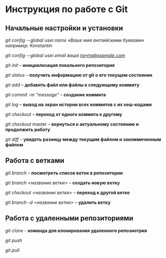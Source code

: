 # Инструкция по работе с Git   

## Начальные настройки и установки  

*git config --global user.name «Ваше имя английскими буквами»  например: Konstantin*  

*git config --global user.email ваша почта@example.com*  

*git init* – **инициализация локального репозитория**  

*git status* – **получить информацию от git о его текущем состоянии**  

*git add* – **добавить файл или файлы к следующему коммиту**  

*git commit -m “message”* – **создание коммита** 

*git log* – **вывод на экран истории всех коммитов с их хеш-кодами**  

*git checkout* – **переход от одного коммита к другому**  

*git checkout* master – **вернуться к актуальному состоянию и продолжить работу**  

*git diff* – **увидеть разницу между текущим файлом и закоммиченным файлом**  

## Работа с ветками  

*git branch* – **посмотреть список веток в репозитории**  

*git branch <название ветки>* – **создать новую ветку**  

*git checkout <название ветки>* – **переход к другой ветке**  

*git branch -d <название ветки>* – **удалить ветку**

## Работа с удаленными репозиториями

*git clone* - **команда для клонирования удаленного репозиотрия**

*git push*

*git pull*